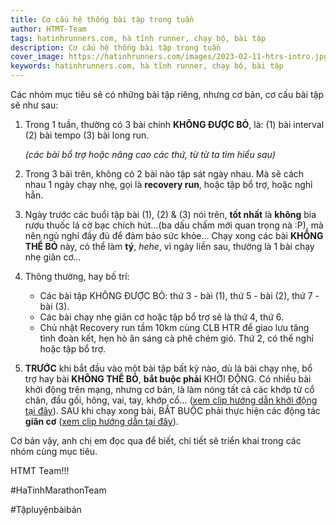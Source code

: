 ```yaml
---
title: Cơ cấu hệ thống bài tập trong tuần
author: HTMT-Team
tags: hatinhrunners.com, hà tĩnh runner, chạy bộ, bài tập
description: Cơ cấu hệ thống bài tập trong tuần
cover_image: https://hatinhrunners.com/images/2023-02-11-htrs-intro.jpg
keywords: hatinhrunners.com, hà tĩnh runner, chạy bộ, bài tập
---
```



Các nhóm mục tiêu sẽ có những bài tập riêng, nhưng cơ bản, cơ cấu bài tập sẽ như sau:

1. Trong 1 tuần, thường có 3 bài chính **KHÔNG ĐƯỢC BỎ**, là:
    (1) bài interval
    (2) bài tempo
    (3) bài long run.

    *(các bài bổ trợ hoặc nâng cao các thứ, từ từ ta tìm hiểu sau)*

2. Trong 3 bài trên, không có 2 bài nào tập sát ngày nhau. Mà sẽ cách nhau 1 ngày chạy nhẹ, gọi là **recovery run**, hoặc tập bổ trợ, hoặc nghỉ hẳn.
3. Ngày trước các buổi tập bài (1), (2) & (3) nói trên, **tốt nhất** là **không** bia rượu thuốc lá cờ bạc chích hút...(ba dấu chấm mới quan trọng nà :P), mà nên ngủ nghỉ đầy đủ để đảm bảo sức khỏe...
Chạy xong các bài **KHÔNG THỂ BỎ** này, có thể làm **tý**, *hehe*, vì ngày liền sau, thường là 1 bài chạy nhẹ giãn cơ...
4. Thông thường, hay bố trí:
    - Các bài tập KHÔNG ĐƯỢC BỎ: thứ 3 - bài (1), thứ 5 - bài (2), thứ 7 - bài (3).
    - Các bài chạy nhẹ giãn cơ hoặc tập bổ trợ sẽ là thứ 4, thứ 6.
    - Chủ nhật Recovery run tầm 10km cùng CLB HTR để giao lưu tăng tình đoàn kết, hẹn hò ăn sáng cà phê chém gió.
 Thứ 2, có thể nghỉ hoặc tập bổ trợ.
5. **TRƯỚC** khi bắt đầu vào một bài tập bất kỳ nào, dù là bài chạy nhẹ, bổ trợ hay bài **KHÔNG THỂ BỎ**, **bắt buộc phải** KHỞI ĐỘNG. Có nhiều bài khởi động trên mạng, nhưng cơ bản, là làm nóng tất cả các khớp từ cổ chân, đầu gối, hông, vai, tay, khớp cổ... ([xem clip hướng dẫn khởi động tại đây](https://hatinhrunners.com/posts/2023-02-21-mot-so-dong-tac-khoi-dong-co-ban.html)). SAU khi chạy xong bài, BẮT BUỘC phải thực hiện các động tác **giãn cơ** ([xem clip hướng dẫn tại đây](https://hatinhrunners.com/posts/2023-02-22-mot-so-dong-tac-gian-co-co-ban.html)).

Cơ bản vậy, anh chị em đọc qua để biết, chi tiết sẽ triển khai trong các nhóm cùng mục tiêu.

HTMT Team!!!

#HaTinhMarathonTeam

#Tậpluyệnbàibản

